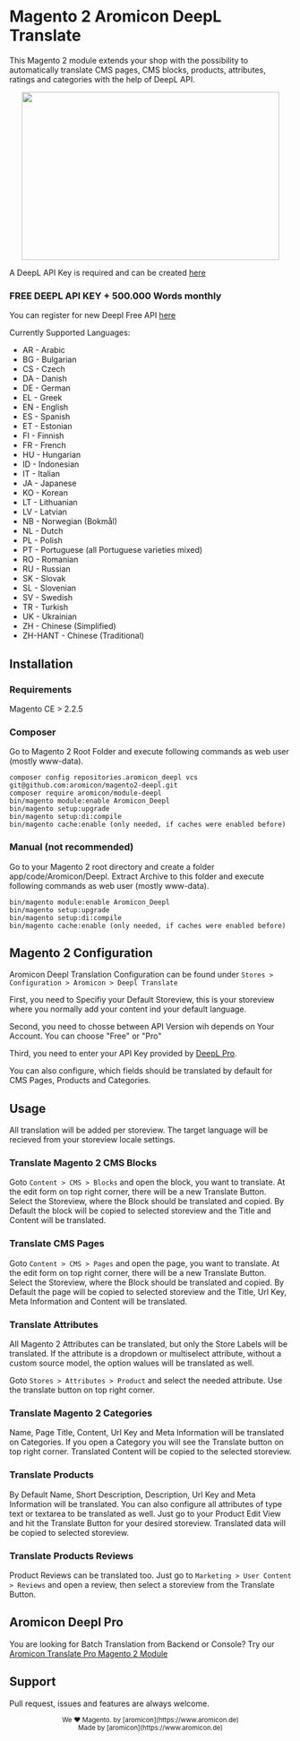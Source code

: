 # Magento 2 Aromicon DeepL Translate

This Magento 2 module extends your shop with the possibility to automatically translate CMS pages, CMS blocks, products, 
attributes, ratings and categories with the help of DeepL API.

<p align="center">
  <img width="460" height="300" src="https://www.aromicon.de/magento-download-extensions-modules/media/catalog/product/a/r/aromicon_deepl_magento2_extension_box.jpg">
</p>

A DeepL API Key is required and can be created [here](https://www.deepl.com/pro?cta=header-prices#developer/) 

### FREE DEEPL API KEY + 500.000 Words monthly
You can register for new Deepl Free API  [here](https://www.deepl.com/pro?cta=header-prices#developer/)

Currently Supported Languages:

* AR - Arabic
* BG - Bulgarian
* CS - Czech
* DA - Danish
* DE - German
* EL - Greek
* EN - English
* ES - Spanish
* ET - Estonian
* FI - Finnish
* FR - French
* HU - Hungarian
* ID - Indonesian
* IT - Italian
* JA - Japanese
* KO - Korean
* LT - Lithuanian
* LV - Latvian
* NB - Norwegian (Bokmål)
* NL - Dutch
* PL - Polish
* PT - Portuguese (all Portuguese varieties mixed)
* RO - Romanian
* RU - Russian
* SK - Slovak
* SL - Slovenian
* SV - Swedish
* TR - Turkish
* UK - Ukrainian
* ZH - Chinese (Simplified)
* ZH-HANT - Chinese (Traditional)

## Installation
### Requirements
Magento CE > 2.2.5

### Composer
Go to Magento 2 Root Folder and execute following commands as web user (mostly www-data).
```
composer config repositories.aromicon_deepl vcs git@github.com:aromicon/magento2-deepl.git
composer require aromicon/module-deepl
bin/magento module:enable Aromicon_Deepl
bin/magento setup:upgrade
bin/magento setup:di:compile
bin/magento cache:enable (only needed, if caches were enabled before)
```

### Manual (not recommended)
Go to your Magento 2 root directory and create a folder app/code/Aromicon/Deepl. Extract Archive to this folder and
execute following commands as web user (mostly www-data).

```
bin/magento module:enable Aromicon_Deepl
bin/magento setup:upgrade
bin/magento setup:di:compile
bin/magento cache:enable (only needed, if caches were enabled before)
```

## Magento 2 Configuration

Aromicon Deepl Translation Configuration can be found under ```Stores > Configuration > Aromicon > Deepl Translate```

First, you need to Specifiy your Default Storeview, this is your storeview where you normally add your content ind your default language.

Second, you need to chosse between API Version wih depends on Your Account. You can choose "Free" or "Pro"

Third, you need to enter your API Key provided by [DeepL Pro](https://www.deepl.com/pro.html).

You can also configure, which fields should be translated by default for CMS Pages, Products and Categories.

## Usage

All translation will be added per storeview. The target language will be recieved from your storeview locale settings.

### Translate Magento 2 CMS Blocks

Goto ```Content > CMS > Blocks``` and open the block, you want to translate. At the edit form on top right corner, 
there will be a new Translate Button. Select the Storeview, where the Block should be translated and copied.
By Default the block will be copied to selected storeview and the Title and Content will be translated.

### Translate CMS Pages

Goto ```Content > CMS > Pages``` and open the page, you want to translate. At the edit form on top right corner, 
there will be a new Translate Button. Select the Storeview, where the Block should be translated and copied.
By Default the page will be copied to selected storeview and the Title, Url Key, Meta Information and Content will be translated.

### Translate Attributes

All Magento 2 Attributes can be translated, but only the Store Labels will be translated. If the attribute is a dropdown or multiselect
attribute, without a custom source model, the option walues will be translated as well.

Goto ````Stores > Attributes > Product```` and select the needed attribute. Use the translate button on top right corner.


### Translate Magento 2 Categories

Name, Page Title, Content, Url Key and Meta Information will be translated on Categories. If you open a Category you will see the Translate button on top right corner.
Translated Content will be copied to the selected storeview.

### Translate Products

By Default Name, Short Description, Description, Url Key and Meta Information will be translated. You can also configure 
all attributes of type text or textarea to be translated as well. Just go to your Product Edit View and hit the Translate 
Button for your desired storeview. Translated data will be copied to selected storeview.

### Translate Products Reviews

Product Reviews can be translated too. Just go to ```Marketing > User Content > Reviews``` and open a review, 
then select a storeview from the Translate Button.

## Aromicon Deepl Pro 
You are looking for Batch Translation from Backend or Console? Try our [Aromicon Translate Pro Magento 2 Module](https://www.aromicon.de/magento-download-extensions-modules/de/magento-2-translate-pro.html)


## Support

Pull request, issues and features are always welcome.

<p align="center">
<small>We ❤ Magento. by [aromicon](https://www.aromicon.de)</small><br/>
<small>Made by [aromicon](https://www.aromicon.de)</small>
</p>

